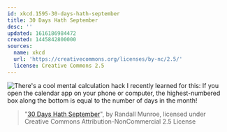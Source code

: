 ```yaml
---
id: xkcd.1595-30-days-hath-september
title: 30 Days Hath September
desc: ''
updated: 1616186984472
created: 1445842800000
sources:
  name: xkcd
  url: 'https://creativecommons.org/licenses/by-nc/2.5/'
  license: Creative Commons 2.5
---
```

![There's a cool mental calculation hack I recently learned for this: If you open the calendar app on your phone or computer, the highest-numbered box along the bottom is equal to the number of days in the month!](https://imgs.xkcd.com/comics/30_days_hath_september.png)
> "[30 Days Hath September](https://xkcd.com/1595/)", by Randall Munroe, licensed under Creative Commons Attribution-NonCommercial 2.5 License
